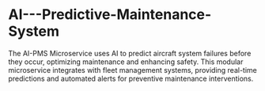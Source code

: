 # AI---Predictive-Maintenance-System
The AI-PMS Microservice uses AI to predict aircraft system failures before they occur, optimizing maintenance and enhancing safety. This modular microservice integrates with fleet management systems, providing real-time predictions and automated alerts for preventive maintenance interventions.
